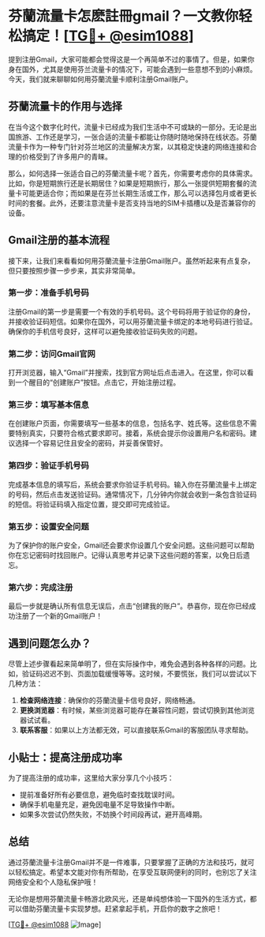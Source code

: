 # 芬蘭流量卡怎麽註冊gmail？一文教你轻松搞定！[[TG💪+ @esim1088](https://t.me/s/esim1088)]

提到注册Gmail，大家可能都会觉得这是一个再简单不过的事情了。但是，如果你身在国外，尤其是使用芬兰流量卡的情况下，可能会遇到一些意想不到的小麻烦。今天，我们就来聊聊如何用芬蘭流量卡顺利注册Gmail账户。

## 芬蘭流量卡的作用与选择

在当今这个数字化时代，流量卡已经成为我们生活中不可或缺的一部分。无论是出国旅游、工作还是学习，一张合适的流量卡都能让你随时随地保持在线状态。芬蘭流量卡作为一种专门针对芬兰地区的流量解决方案，以其稳定快速的网络连接和合理的价格受到了许多用户的青睐。

那么，如何选择一张适合自己的芬蘭流量卡呢？首先，你需要考虑你的具体需求。比如，你是短期旅行还是长期居住？如果是短期旅行，那么一张提供短期套餐的流量卡可能更适合你；而如果是在芬兰长期生活或工作，那么可以选择包月或者更长时间的套餐。此外，还要注意流量卡是否支持当地的SIM卡插槽以及是否兼容你的设备。

## Gmail注册的基本流程

接下来，让我们来看看如何用芬蘭流量卡注册Gmail账户。虽然听起来有点复杂，但只要按照步骤一步步来，其实非常简单。

### 第一步：准备手机号码

注册Gmail的第一步是需要一个有效的手机号码。这个号码将用于验证你的身份，并接收验证码短信。如果你在国外，可以用芬蘭流量卡绑定的本地号码进行验证。确保你的手机信号良好，这样可以避免接收验证码失败的问题。

### 第二步：访问Gmail官网

打开浏览器，输入“Gmail”并搜索，找到官方网址后点击进入。在这里，你可以看到一个醒目的“创建账户”按钮。点击它，开始注册过程。

### 第三步：填写基本信息

在创建账户页面，你需要填写一些基本的信息，包括名字、姓氏等。这些信息不需要特别真实，只要符合格式要求即可。接着，系统会提示你设置用户名和密码。建议选择一个容易记住且安全的密码，并妥善保管好。

### 第四步：验证手机号码

完成基本信息的填写后，系统会要求你验证手机号码。输入你在芬蘭流量卡上绑定的号码，然后点击发送验证码。通常情况下，几分钟内你就会收到一条包含验证码的短信。将验证码填入指定位置，提交即可完成验证。

### 第五步：设置安全问题

为了保护你的账户安全，Gmail还会要求你设置几个安全问题。这些问题可以帮助你在忘记密码时找回账户。记得认真思考并记录下这些问题的答案，以免日后遗忘。

### 第六步：完成注册

最后一步就是确认所有信息无误后，点击“创建我的账户”。恭喜你，现在你已经成功注册了一个新的Gmail账户！

## 遇到问题怎么办？

尽管上述步骤看起来简单明了，但在实际操作中，难免会遇到各种各样的问题。比如，验证码迟迟不到、页面加载缓慢等等。这时候，不要慌张，我们可以尝试以下几种方法：

1. **检查网络连接**：确保你的芬蘭流量卡信号良好，网络畅通。
2. **更换浏览器**：有时候，某些浏览器可能存在兼容性问题，尝试切换到其他浏览器试试看。
3. **联系客服**：如果以上方法都无效，可以直接联系Gmail的客服团队寻求帮助。

## 小贴士：提高注册成功率

为了提高注册的成功率，这里给大家分享几个小技巧：

- 提前准备好所有必要信息，避免临时查找耽误时间。
- 确保手机电量充足，避免因电量不足导致操作中断。
- 如果多次尝试仍然失败，不妨换个时间段再试，避开高峰期。

## 总结

通过芬蘭流量卡注册Gmail并不是一件难事，只要掌握了正确的方法和技巧，就可以轻松搞定。希望本文能对你有所帮助，在享受互联网便利的同时，也别忘了关注网络安全和个人隐私保护哦！

无论你是想用芬蘭流量卡畅游北欧风光，还是单纯想体验一下国外的生活方式，都可以借助芬蘭流量卡实现梦想。赶紧拿起手机，开启你的数字之旅吧！

[[TG💪+ @esim1088](https://t.me/s/esim1088) ![Image](https://i.postimg.cc/4NQfJmqS/Snipaste-2025-05-13-00-14-12.png)]